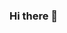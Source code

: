 ### Hi there 👋

<!--
**YSH-314/YSH-314** is a ✨ _special_ ✨ repository because its `README.md` (this file) appears on your GitHub profile.

Here are some ideas to get you started:

🔭 I’m currently a graduate student in the Artificial Intelligence program
🌱 I’m currently learning Machine Learning, Deep Learning
👯 I’m looking to collaborate on interesting projects that are related to healthcare
- 🤔 I’m looking for help with ...
- 💬 Ask me about ...
📫 How to reach me: shenghanyueh@gmail.com
- 😄 Pronouns: ...
- ⚡ Fun fact: ...
-->
